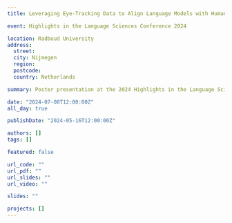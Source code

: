 ```yaml
---
title: Leveraging Eye-Tracking Data to Align Language Models with Human Repeated Reading Behavior

event: Highlights in the Language Sciences Conference 2024

location: Radboud University
address:
  street:
  city: Nijmegen
  region:
  postcode:
  country: Netherlands

summary: Poster presentation at the 2024 Highlights in the Language Sciences Conference, on the topic of adressing the misalignment between humans and large language models in repeated text processing.

date: "2024-07-08T12:00:00Z"
all_day: true

publishDate: "2024-05-16T12:00:00Z"

authors: []
tags: []

featured: false

url_code: ""
url_pdf: ""
url_slides: ""
url_video: ""

slides: ""

projects: []
---
```

